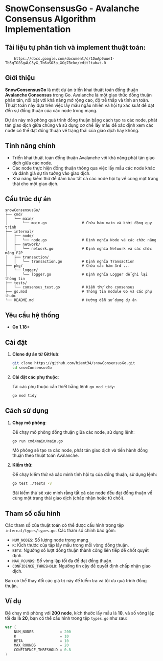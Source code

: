 # SnowConsensusGo - Avalanche Consensus Algorithm Implementation
## Tài liệu tự phân tích và implement thuật toán:
```
    https://docs.google.com/document/d/1DwAp0uueI-Tb5qTO8Sg4LC3yX_Tb6uSO3p_XOg7Bcko/edit?tab=t.0
```
## **Giới thiệu**

**SnowConsensusGo** là một dự án triển khai thuật toán đồng thuận **Avalanche Consensus** trong Go. Avalanche là một giao thức đồng thuận phân tán, nổi bật với khả năng mở rộng cao, độ trễ thấp và tính an toàn. Thuật toán này dựa trên việc lấy mẫu ngẫu nhiên và hội tụ xác suất để đạt đến sự đồng thuận của các node trong mạng.

Dự án này mô phỏng quá trình đồng thuận bằng cách tạo ra các node, phát tán giao dịch giữa chúng và sử dụng cơ chế lấy mẫu để xác định xem các node có thể đạt đồng thuận về trạng thái của giao dịch hay không.

## **Tính năng chính**

- Triển khai thuật toán đồng thuận Avalanche với khả năng phát tán giao dịch giữa các node.
- Các node thực hiện đồng thuận thông qua việc lấy mẫu các node khác và đánh giá sự tin tưởng vào giao dịch.
- Khả năng kiểm thử để đảm bảo tất cả các node hội tụ về cùng một trạng thái cho một giao dịch.

## **Cấu trúc dự án**

```
snowConsensusGo/
├── cmd/
│   └── main/
│       └── main.go                # Chứa hàm main và khởi động quy trình
├── internal/
│   ├── node/
│   │   └── node.go                # Định nghĩa Node và các chức năng
│   ├── network/
│   │   └── network.go             # Định nghĩa Network và các chức năng P2P
│   ├── transaction/
│   │   └── transaction.go         # Định nghĩa Transaction
├── pkg/                           # Chứa các hàm 3rd ...          
│   └── logger/
│       └── logger.go              # Định nghĩa Logger để ghi lại thông tin
├── tests/
│   └── consensus_test.go          # Kiểm thử cho consensus
├── go.mod                         # Thông tin module Go và các phụ thuộc
└── README.md                      # Hướng dẫn sử dụng dự án
```

## **Yêu cầu hệ thống**

- **Go 1.18+**

## **Cài đặt**

1. **Clone dự án từ GitHub**:

   ```bash
   git clone https://github.com/hiamt34/snowConsensusGo.git
   cd snowConsensusGo
   ```

2. **Cài đặt các phụ thuộc**:

   Tải các phụ thuộc cần thiết bằng lệnh `go mod tidy`:

   ```bash
   go mod tidy
   ```

## **Cách sử dụng**

1. **Chạy mô phỏng**:

   Để chạy mô phỏng đồng thuận giữa các node, sử dụng lệnh:

   ```bash
   go run cmd/main/main.go
   ```

   Mô phỏng sẽ tạo ra các node, phát tán giao dịch và tiến hành đồng thuận theo thuật toán Avalanche.

2. **Kiểm thử**:

   Để chạy kiểm thử và xác minh tính hội tụ của đồng thuận, sử dụng lệnh:

   ```bash
   go test ./tests -v
   ```

   Bài kiểm thử sẽ xác minh rằng tất cả các node đều đạt đồng thuận về cùng một trạng thái giao dịch (chấp nhận hoặc từ chối).

## **Tham số cấu hình**

Các tham số của thuật toán có thể được cấu hình trong tệp `internal/types/types.go`. Các tham số chính bao gồm:

- `NUM_NODES`: Số lượng node trong mạng.
- `K`: Kích thước của tập lấy mẫu trong mỗi vòng đồng thuận.
- `BETA`: Ngưỡng số lượt đồng thuận thành công liên tiếp để chốt quyết định.
- `MAX_ROUNDS`: Số vòng lặp tối đa để đạt đồng thuận.
- `CONFIDENCE_THRESHOLD`: Ngưỡng tin cậy để quyết định chấp nhận giao dịch.

Bạn có thể thay đổi các giá trị này để kiểm tra và tối ưu quá trình đồng thuận.

## **Ví dụ**

Để chạy mô phỏng với **200 node**, kích thước lấy mẫu là **10**, và số vòng lặp tối đa là **20**, bạn có thể cấu hình trong tệp `types.go` như sau:

```go
var (
    NUM_NODES            = 200
    K                    = 10
    BETA                 = 10
    MAX_ROUNDS           = 20
    CONFIDENCE_THRESHOLD = 0.8
)
```

